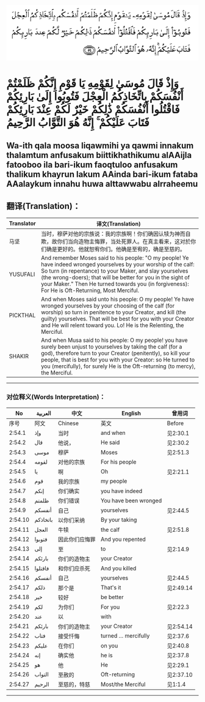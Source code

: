 ![002:054](images/002_054.gif)

#  وَإِذْ قَالَ مُوسَىٰ لِقَوْمِهِ يَا قَوْمِ إِنَّكُمْ ظَلَمْتُمْ أَنْفُسَكُمْ بِاتِّخَاذِكُمُ الْعِجْلَ فَتُوبُوا إِلَىٰ بَارِئِكُمْ فَاقْتُلُوا أَنْفُسَكُمْ ذَٰلِكُمْ خَيْرٌ لَكُمْ عِنْدَ بَارِئِكُمْ فَتَابَ عَلَيْكُمْ ۚ إِنَّهُ هُوَ التَّوَّابُ الرَّحِيمُ 

## Wa-ith qala moosa liqawmihi ya qawmi innakum thalamtum anfusakum biittikhathikumu alAAijla fatooboo ila bari-ikum faoqtuloo anfusakum thalikum khayrun lakum AAinda bari-ikum fataba AAalaykum innahu huwa alttawwabu alrraheemu

## 翻译(Translation)：

| Translator | 译文(Translation)                                            |
| ---------- | ------------------------------------------------------------ |
| 马坚       | 当时，穆萨对他的宗族说：我的宗族啊！你们确因认犊为神而自欺，故你们当向造物主悔罪，当处死罪人。在真主看来，这对於你们确是更好的。他就恕宥你们。他确是至宥的，确是至慈的。 |
| YUSUFALI   | And remember Moses said to his people: "O my people! Ye have indeed wronged yourselves by your worship of the calf: So turn (in repentance) to your Maker, and slay yourselves (the wrong-doers); that will be better for you in the sight of your Maker." Then He turned towards you (in forgiveness): For He is Oft-Returning, Most Merciful. |
| PICKTHAL   | And when Moses said unto his people: O my people! Ye have wronged yourselves by your choosing of the calf (for worship) so turn in penitence to your Creator, and kill (the guilty) yourselves. That will be best for you with your Creator and He will relent toward you. Lo! He is the Relenting, the Merciful. |
| SHAKIR     | And when Musa said to his people: O my people! you have surely been unjust to yourselves by taking the calf (for a god), therefore turn to your Creator (penitently), so kill your people, that is best for you with your Creator: so He turned to you (mercifully), for surely He is the Oft-returning (to mercy), the Merciful. |

---

### 对位释义(Words Interpretation)：

| No      | العربية  | 中文           | English               | 曾用词    |
| ------- | -------- | -------------- | --------------------- | --------- |
| 序号    | 阿文     | Chinese        | 英文                  | Before    |
| 2:54.1  | وإذ      | 当时           | and when              | 见2:30.1  |
| 2:54.2  | قال      | 他说，         | He said               | 见2:30.2  |
| 2:54.3  | موسى     | 穆萨           | Moses                 | 见2:51.3  |
| 2:54.4  | لقومه    | 对他的宗族     | For his people        |           |
| 2:54.5  | يا       | 啊             | Oh                    | 见2:21.1  |
| 2:54.6  | قوم      | 我的宗族       | my people             |           |
| 2:54.7  | إنكم     | 你们确实       | you have indeed       |           |
| 2:54.8  | ظلمتم    | 你们错误       | You have been wronged |           |
| 2:54.9  | أنفسكم   | 自己           | yourselves            | 见2:44.5  |
| 2:54.10 | باتخاذكم | 以你们采纳     | By your taking        |           |
| 2:54.11 | العجل    | 牛犊           | the calf              | 见2:51.8  |
| 2:54.12 | فتوبوا   | 因此你们应悔罪 | And you repented      |           |
| 2:54.13 | إلى      | 至             | to                    | 见2:14.9  |
| 2:54.14 | بارئكم   | 你们的造物主   | your Creator          |           |
| 2:54.15 | فاقتلوا  | 和你们应杀死   | And you killed        |           |
| 2:54.16 | أنفسكم   | 自己           | yourselves            | 见2:44.5  |
| 2:54.17 | ذلكم     | 那个是         | That's it             | 见2:49.14 |
| 2:54.18 | خير      | 较好           | be better             |           |
| 2:54.19 | لكم      | 为你们         | For you               | 见2:22.3  |
| 2:54.20 | عند      | 以             | with                  |           |
| 2:54.21 | بارئكم   | 你们的造物主   | your Creator          | 见2:54.14 |
| 2:54.22 | فتاب     | 接受忏悔       | turned … mercifully   | 见2:37.6  |
| 2:54.23 | عليكم    | 在你们         | on you                | 见2:40.8  |
| 2:54.24 | إنه      | 确实他         | he is                 | 见2:37.8  |
| 2:54.25 | هو       | 他             | He                    | 见2:29.1  |
| 2:54.26 | التواب   | 至赦的         | Oft-returning         | 见2:37.10 |
| 2:54.27 | الرحيم   | 至慈的，特慈   | Most/the Merciful     | 见1:1.4   |

---
